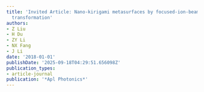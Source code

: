 ```yaml
---
title: 'Invited Article: Nano-kirigami metasurfaces by focused-ion-beam induced close-loop
  transformation'
authors:
- Z Liu
- H Du
- ZY Li
- NX Fang
- J Li
date: '2018-01-01'
publishDate: '2025-09-18T04:29:51.656098Z'
publication_types:
- article-journal
publication: '*Apl Photonics*'
---
```

